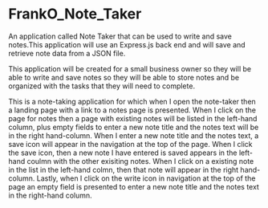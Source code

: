# FrankO_Note_Taker
 An application called Note Taker that can be used to write and save notes.This application will use an Express.js back end and will save and retrieve note data from a JSON file.

This application will be created for a small business owner so they will be able to write and save notes so they will be able to store notes and be organized with the tasks that they will need to complete.

This is a note-taking application for which when I open the note-taker then a landing page with a link to a notes page is presented. When I click on the page for notes then a page with existing notes will be listed in the left-hand column, plus empty fields to enter a new note title and the notes text will be in the right hand-column. When I enter a new note title and the notes text, a save icon will appear in the navigation at the top of the page. When I click the save icon, then a new note I have entered is saved appears in the left-hand coulmn with the other exisiting notes. When I click on a existing note in the list in the left-hand colmn, then that note will appear in the right hand-column. Lastly, when I click on the write icon in navigation at the top of the page an empty field is presented to enter a new note title and the notes text in the right-hand column.